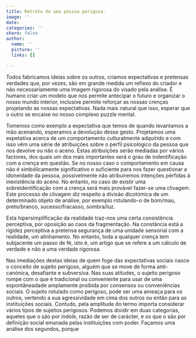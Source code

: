 ```yaml
---
title: Retrato de uma pessoa perigosa.
image: ''
date: 
categories: ''
share: false
author:
  name: ''
  picture: ''
  links: []

---
```

Todos fabricamos ideias sobre os outros, criamos expectativas e pretensas verdades que, por vezes, são em grande medida um reflexo do criador e não necessariamente uma imagem rigorosa do visado pela análise.  É humano criar um modelo que nos permite antecipar o futuro e organizar o nosso mundo interior, inclusive permite reforçar as nossas crenças projetando  as nossas expectativas. Nada mais natural que isso, esperar que o outro se encaixe no nosso complexo puzzle mental.

Tomemos como exemplo a expectativa que temos de quando levantamos a mão acenando, esperamos a devolução desse gesto. Projetamos uma expetativa acerca de um comportamento culturalmente adquirido e com isso vêm uma série de atribuições sobre o perfil psicológico da pessoa que nos devolve ou não o aceno. Estas atribuições serão mediadas por vários factores, dos quais um dos mais importantes será o grau de indentificação com a crença em questão. Se no nosso caso o comportamento em causa não é simbólicamente significativo o suficiente para nos fazer questionar a idoneidade da pessoa, possivelmente não atribuiremos intenções pérfidas à inexistência do aceno. No entanto, no caso de existir uma sobreidentificação com a crença será mais provável fazer-se uma clivagem. Este processo de clivagem diz respeito a divisão dicotómica de um determinado objeto de análise, por exemplo rotulando-o de bom/mau, preto/branco, sucesso/fracasso, sombra/luz.

Esta hipersimplificação da realidade traz-nos uma certa consistência perceptiva, por oposição ao caos da fragmentação. Na constância está a rigidez perceptiva a pretensa segurança de uma unidade sensorial com a realidade, um alinhamento. No entanto, toda a qualquer crença tem subjacente um passo de fé, isto é, um artigo que se refere a um cálculo de verdade e não a uma verdade rigorosa.

Nas imediações destas ideias de quem foge das expectativas sociais nasce o conceito de sujeito perigoso, alguém que se move de forma anti-canónica, desafiante e subversiva. Nas suas atitudes, o sujeito perigoso rompe com o que é tradicional ou conveniente para usar de uma espontâneadade amplamente proíbida por consensos ou conveniências sociais. O sujeito rotulado como perigoso, pode ser uma ameaça para os outros, vertendo a sua agressividade em cima dos outros ou então para as instituições sociais. Contudo, pela amplitude do termo importa considerar vários tipos de sujeitos perigosos. Podemos dividir em duas categorias, aqueles que o são por índole, razão de ser de carácter, e os que o são por definição social emanada pelas instituições com poder. Façamos uma análise dos segundos, porque  
